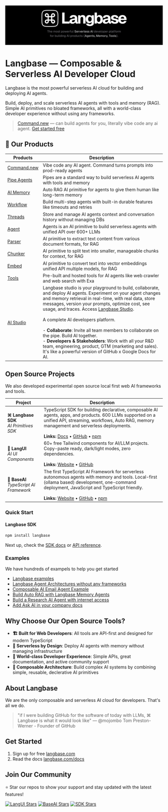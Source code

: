 ![logo-cover](https://github.com/LangbaseInc/docs-images/blob/main/design/cover/github.jpg?raw=true)

# Langbase — Composable & Serverless AI Developer Cloud

Langbase is the most powerful serverless AI cloud for building and deploying AI agents.

Build, deploy, and scale serverless AI agents with tools and memory (RAG). Simple AI primitives no bloated frameworks, all with a world-class developer experience without using any frameworks.

> [Command.new](https://command.new) — can build agents for you, literally vibe code any ai agent.
> [Get started free](https://command.new)

## 🚀 Our Products

| Products | Description |
|----------|-------------|
| [Command.new](https://command.new) | Vibe code any AI agent. Command turns prompts into prod-ready agents |
| [Pipe Agents](https://langbase.com/docs/pipe) | Pipes are a standard way to build serverless AI agents with tools and memory |
| [AI Memory](https://langbase.com/docs/memory) | Auto RAG AI primitive for agents to give them human like long-term memory |
| [Workflow](https://langbase.com/docs/workflow) | Build multi-step agents with built-in durable features like timeouts and retries |
| [Threads](https://langbase.com/docs/threads) | Store and manage AI agents context and conversation history without managing DBs |
| [Agent](https://langbase.com/docs/agent) | Agents is an AI primitive to build serverless agents with unified API over 600+ LLMs |
| [Parser](https://langbase.com/docs/parser) | AI primitive to extract text content from various document formats, for RAG |
| [Chunker](https://langbase.com/docs/chunker) | AI primitive to split text into smaller, manageable chunks for context, for RAG |
| [Embed](https://langbase.com/docs/embed) | AI primitive to convert text into vector embeddings unified API multiple models, for RAG |
| [Tools](https://langbase.com/docs/tools) | Pre-built and hosted tools for AI agents like web crawler and web search with Exa |
| [AI Studio](https://langbase.com/studio) | Langbase studio is your playground to build, collaborate, and deploy AI agents. Experiment on your agent changes and memory retrieval in real-time, with real data, store messages, version your prompts, optimize cost, see usage, and traces. Access [Langbase Studio](https://studio.langbase.com).<br><br>A complete AI developers platform.<br><br>- **Collaborate**: Invite all team members to collaborate on the pipe. Build AI together.<br>- **Developers & Stakeholders**: Work with all your R&D team, engineering, product, GTM (marketing and sales). It's like a powerful version of GitHub x Google Docs for AI. |

## Open Source Projects

We also developed experimental open source local first web AI frameworks and tools.

| Project | Description |
|---------|-------------|
| **⌘ Langbase SDK**<br>*AI Primitives SDK* | TypeScript SDK for building declarative, composable AI agents, apps, and products. 600 LLMs supported on a unified API, streaming, workflows, Auto RAG, memory management and serverless deployments.<br><br>**Links:** [Docs](https://langbase.com/docs/sdk) • [GitHub](https://github.com/LangbaseInc/langbase-sdk) • [npm](https://www.npmjs.com/package/langbase) |
| **🎨 LangUI**<br>*AI UI Components* | 60+ free Tailwind components for AI/LLM projects. Copy-paste ready, dark/light modes, zero dependencies.<br><br>**Links:** [Website](https://www.langui.dev/) • [GitHub](https://github.com/LangbaseInc/langui) |
| **🚀 BaseAI**<br>*TypeScript AI Framework* | The first TypeScript AI Framework for serverless autonomous agents with memory and tools. Local-first (ollama based) development, one-command deployment, JavaScript and TypeScript friendly.<br><br>**Links:** [Website](https://baseai.dev/) • [GitHub](https://github.com/LangbaseInc/BaseAI) • [npm](https://www.npmjs.com/package/baseai) |

### Quick Start

#### Langbase SDK
```bash
npm install langbase
```
Next up, check the [SDK docs](https://langbase.com/docs/sdk) or [API reference](https://langbase.com/docs/api-reference).

### Examples

We have hundreds of exampels to help you get started
- [Langbase examples](https://langbase.com/docs/examples)
- [Langbase Agent Architectures without any frameworks](https://langbase.com/docs/examples/agent-architectures)
- [Composable AI Email Agent Example](https://langbase.com/docs/examples/ai-email-agent)
- [Build Auto RAG with Langbase Memory Agents](https://langbase.com/docs/examples/build-agentic-rag)
- [Build a Research AI Agent with internet access](https://langbase.com/docs/examples/internet-research-tool)
- [Add Ask AI in your company docs](https://langbase.com/docs/guides/setup-docs-agent)

## Why Choose Our Open Source Tools?

- **🏗️ Built for Web Developers**: All tools are API-first and designed for modern TypeScript
- **🚀 Serverless by Design**: Deploy AI agents with memory without managing infrastructure
- **🎯 World-class Developer Experience**: Simple APIs, great documentation, and active community support
- **🔧 Composable Architecture**: Build complex AI systems by combining simple, reusable, declerative AI primitives

## About Langbase

We are the only composable and serverless AI cloud for developers. That's all we do. 

> "if I were building GitHub for the software of today with LLMs, ⌘ Langbase is what it would look like" — @mojombo Tom Preston-Werner - Founder of GitHub

## Get Started

1. Sign up for free [langbase.com](https://langbase.com)
2. Read the docs [langbase.com/docs](https://langbase.com/docs)

## Join Our Community

⭐ Star our repos to show your support and stay updated with the latest features!

[![LangUI Stars](https://img.shields.io/github/stars/LangbaseInc/langui?style=social)](https://github.com/LangbaseInc/langui)
[![BaseAI Stars](https://img.shields.io/github/stars/LangbaseInc/BaseAI?style=social)](https://github.com/LangbaseInc/BaseAI)
[![SDK Stars](https://img.shields.io/github/stars/LangbaseInc/langbase-sdk?style=social)](https://github.com/LangbaseInc/langbase-sdk)
